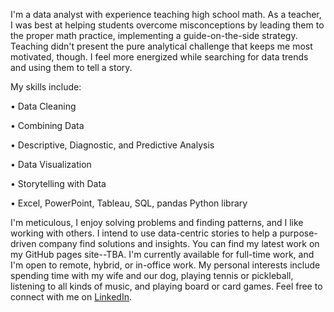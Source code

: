 I'm a data analyst with experience teaching high school math. 
As a teacher, I was best at helping students overcome misconceptions by leading them to the proper math practice, implementing a guide-on-the-side strategy. 
Teaching didn't present the pure analytical challenge that keeps me most motivated, though. 
I feel more energized while searching for data trends and using them to tell a story.


My skills include:

•	Data Cleaning

•	Combining Data

•	Descriptive, Diagnostic, and Predictive Analysis

•	Data Visualization

•	Storytelling with Data

•	Excel, PowerPoint, Tableau, SQL, pandas Python library


I'm meticulous, I enjoy solving problems and finding patterns, and I like working with others.
I intend to use data-centric stories to help a purpose-driven company find solutions and insights.
You can find my latest work on my GitHub pages site--TBA.
I'm currently available for full-time work, and I'm open to remote, hybrid, or in-office work.
My personal interests include spending time with my wife and our dog, playing tennis or pickleball, listening to all kinds of music, and playing board or card games.
Feel free to connect with me on [LinkedIn](https://www.linkedin.com/in/nicholas-logan-607b767b/).
